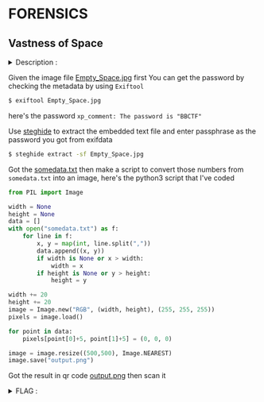# FORENSICS

## Vastness of Space

<details>
  <summary>Description :</summary>
  
  > Is space really that empty?
  
</details>

Given the image file [Empty_Space.jpg](./Empty_Space.jpg) first You can get the password by checking the metadata by using `Exiftool`

```bash
$ exiftool Empty_Space.jpg
```

here's the password `xp_comment: The password is "BBCTF"`

Use [steghide](https://www.kali.org/tools/steghide/) to extract the embedded text file and enter passphrase as the password you got from exifdata 

```bash
$ steghide extract -sf Empty_Space.jpg
```

Got the [somedata.txt](./somedata.txt) then make a script to convert those numbers from `somedata.txt` into an image, here's the python3 script that I've coded

```python
from PIL import Image

width = None
height = None
data = []
with open("somedata.txt") as f:
    for line in f:
        x, y = map(int, line.split(","))
        data.append((x, y))
        if width is None or x > width:
            width = x
        if height is None or y > height:
            height = y

width += 20
height += 20
image = Image.new("RGB", (width, height), (255, 255, 255))
pixels = image.load()

for point in data:
    pixels[point[0]+5, point[1]+5] = (0, 0, 0)

image = image.resize((500,500), Image.NEAREST)
image.save("output.png")
```

Got the result in qr code [output.png](output.png) then scan it

<details>
  <summary>FLAG :</summary>
  
  > `flag{qUiCk_R3sP0nse_c0d3}`
  
</details>
